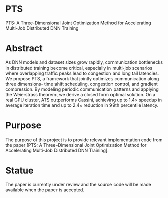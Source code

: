 # PTS
PTS: A Three-Dimensional Joint Optimization Method for Accelerating Multi-Job Distributed DNN Training
# Abstract
As DNN models and dataset sizes grow rapidly, communication bottlenecks in distributed training become critical, especially in multi-job scenarios where overlapping traffic peaks lead to congestion and long tail latencies. We propose PTS, a framework that jointly optimizes communication along three dimensions- time shift scheduling, congestion control, and gradient compression. By modeling periodic communication patterns and applying the Weierstrass theorem, we derive a closed form optimal solution. On a real GPU cluster, ATS outperforms Cassini, achieving up to 1.4× speedup in average iteration time and up to 2.4× reduction in 99th percentile latency.
# Purpose
The purpose of this project is to provide relevant implementation code from the paper [PTS: A Three-Dimensional Joint Optimization Method for Accelerating Multi-Job Distributed DNN Training].
# Statue
The paper is currently under review and the source code will be made available when the paper is accepted.
